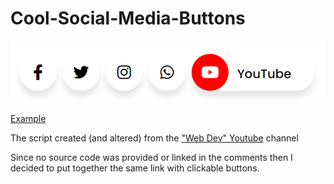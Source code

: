 # Cool-Social-Media-Buttons

<img src="example.png" />

[Example](https://thedamian.github.io/Cool-Social-Media-Buttons/)

The script created (and altered) from the ["Web Dev" Youtube](https://www.youtube.com/watch?v=P9pi4hq7BBA) channel



Since no source code was provided or linked in the comments then I decided to put together the same link with clickable buttons.
